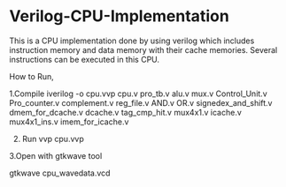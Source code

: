 # Verilog-CPU-Implementation
This is a CPU implementation done by using verilog which includes instruction memory and data memory with their cache memories. Several instructions can be executed in this CPU.

How to Run,

1.Compile
   iverilog -o cpu.vvp cpu.v pro_tb.v alu.v mux.v Control_Unit.v Pro_counter.v complement.v reg_file.v AND.v OR.v signedex_and_shift.v dmem_for_dcache.v dcache.v tag_cmp_hit.v mux4x1.v icache.v  mux4x1_ins.v imem_for_icache.v

2. Run
   vvp cpu.vvp

3.Open with gtkwave tool

  gtkwave cpu_wavedata.vcd

